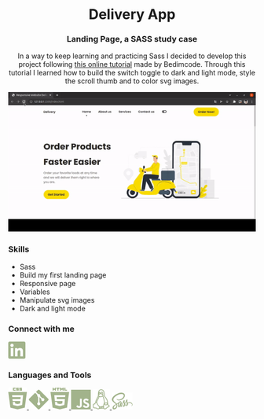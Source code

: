 <h1 align="center">Delivery App</h1>
<h3 align="center">Landing Page, a SASS study case</h3>

<p align="center">In a way to keep learning and practicing Sass I decided to develop this project following <a href="https://www.youtube.com/watch?v=xOQU3YNHxJc" target="_blank">this online tutorial</a> made by Bedimcode. Through this tutorial I learned how to build the switch toggle to dark and light mode, style the scroll thumb and to color svg images.</p>

<p align="center">
  <img src="./assets/img/delivery-app.gif" />
</p>

<h3 align="left">Skills</h3>

- Sass
- Build my first landing page
- Responsive page
- Variables
- Manipulate svg images
- Dark and light mode

<h3 align="left">Connect with me</h3>
<p align="left">
<a href="https://linkedin.com/in/larissa-julia-araújo" target="blank"><img align="center" src="./assets/img/Linkedin.png" alt="larissa-julia-araújo"/></a>
</p>

<h3 align="left">Languages and Tools</h3>
<p align="left"> <a href="https://www.w3schools.com/css/" target="_blank" rel="noreferrer"> <img src="./assets/img/CSS.png" alt="css3"/> </a> <a href="https://git-scm.com/" target="_blank" rel="noreferrer"> <img src="./assets/img/Git.png" alt="git"/> </a> <a href="https://www.w3.org/html/" target="_blank" rel="noreferrer"> <img src="./assets/img/HTML.png" alt="html5"/> </a> <a href="https://developer.mozilla.org/en-US/docs/Web/JavaScript" target="_blank" rel="noreferrer"> <img src="./assets/img/JS.png" alt="javascript"/> </a> <a href="https://www.linux.org/" target="_blank" rel="noreferrer"> <img src="./assets/img/Linux.png" alt="linux"/> </a> <a href="https://sass-lang.com/" target="_blank" rel="noreferrer"> <img src="./assets/img/Sass.png" alt="sass"/></a> </p>
